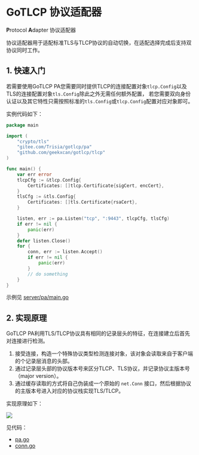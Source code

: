 # GoTLCP 协议适配器 

**P**rotocol **A**dapter 协议适配器

协议适配器用于适配标准TLS与TLCP协议的自动切换，在适配选择完成后支持双协议同时工作。

## 1. 快速入门

若需要使用GoTLCP PA您需要同时提供TLCP的连接配置对象`tlcp.Config`以及TLS的连接配置对象`tls.Config`除此之外无需任何额外配置，
若您需要双向身份认证以及其它特性只需按照标准的`tls.Config`或`tlcp.Config`配置对应对象即可。

实例代码如下：

```go
package main

import (
	"crypto/tls"
	"gitee.com/Trisia/gotlcp/pa"
	"github.com/geekxcan/gotlcp/tlcp"
)

func main() {
	var err error
	tlcpCfg := &tlcp.Config{
		Certificates: []tlcp.Certificate{sigCert, encCert},
	}
	tlsCfg := &tls.Config{
		Certificates: []tls.Certificate{rsaCert},
	}

	listen, err := pa.Listen("tcp", ":9443", tlcpCfg, tlsCfg)
	if err != nil {
		panic(err)
	}
	defer listen.Close()
	for {
		conn, err := listen.Accept()
		if err != nil {
			panic(err)
		}
		// do something
	}
}
```

示例见 [server/pa/main.go](../example/server/pa/main.go)


## 2. 实现原理

GoTLCP PA利用TLS/TLCP协议具有相同的记录层头的特征，在连接建立后首先对连接进行检测。

1. 接受连接，构造一个特殊协议类型检测连接对象，该对象会读取来自于客户端的个记录层消息的头部。
2. 通过记录层头部的协议版本号来区分TLCP、TLS协议，并记录协议主版本号（major version）。
3. 通过缓存读取的方式将自己伪装成一个原始的 `net.Conn` 接口，然后根据协议的主版本号进入对应的协议栈实现TLS/TLCP。

实现原理如下：

![](../doc/img/协议适配器.png)

见代码：

- [pa.go](./pa.go)
- [conn.go](./conn.go)